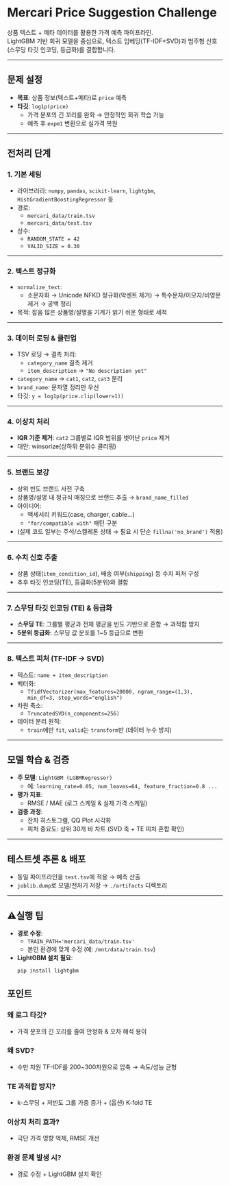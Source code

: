 # Mercari Price Suggestion Challenge
상품 텍스트 + 메타 데이터를 활용한 가격 예측 파이프라인.  
LightGBM 기반 회귀 모델을 중심으로, 텍스트 임베딩(TF-IDF+SVD)과 범주형 신호(스무딩 타깃 인코딩, 등급화)를 결합합니다.

---

## 문제 설정
- **목표**: 상품 정보(텍스트+메타)로 `price` 예측  
- **타깃**: `log1p(price)`  
  - 가격 분포의 긴 꼬리를 완화 → 안정적인 회귀 학습 가능  
  - 예측 후 `expm1` 변환으로 실가격 복원

---

## 전처리 단계

### 1. 기본 세팅
- 라이브러리: `numpy`, `pandas`, `scikit-learn`, `lightgbm`, `HistGradientBoostingRegressor` 등
- 경로:  
  - `mercari_data/train.tsv`  
  - `mercari_data/test.tsv`  
- 상수:  
  - `RANDOM_STATE = 42`  
  - `VALID_SIZE = 0.30`

---

### 2. 텍스트 정규화
- `normalize_text`:  
  - 소문자화 → Unicode NFKD 정규화(악센트 제거) → 특수문자/이모지/비영문 제거 → 공백 정리
- 목적: 잡음 많은 상품명/설명을 기계가 읽기 쉬운 형태로 세척

---

### 3. 데이터 로딩 & 클린업
- TSV 로딩 → 결측 처리:
  - `category_name` 결측 제거
  - `item_description` → `"No description yet"`
- `category_name` → `cat1`, `cat2`, `cat3` 분리
- `brand_name`: 문자열 정리만 우선
- 타깃: `y = log1p(price.clip(lower=1))`

---

### 4. 이상치 처리
- **IQR 기준 제거**: `cat2` 그룹별로 IQR 범위를 벗어난 `price` 제거  
- 대안: winsorize(상하위 분위수 클리핑)

---

### 5. 브랜드 보강
- 상위 빈도 브랜드 사전 구축
- 상품명/설명 내 정규식 매칭으로 브랜드 추출 → `brand_name_filled`
- 아이디어:  
  - 액세서리 키워드(case, charger, cable…)  
  - `"for/compatible with"` 패턴 구분  
- (실제 코드 일부는 주석/스켈레톤 상태 → 필요 시 단순 `fillna('no_brand')` 적용)

---

### 6. 수치 신호 추출
- 상품 상태(`item_condition_id`), 배송 여부(`shipping`) 등 수치 피처 구성
- 추후 타깃 인코딩(TE), 등급화(5분위)와 결합

---

### 7. 스무딩 타깃 인코딩 (TE) & 등급화
- **스무딩 TE**: 그룹별 평균과 전체 평균을 빈도 기반으로 혼합 → 과적합 방지  
- **5분위 등급화**: 스무딩 값 분포를 1~5 등급으로 변환

---

### 8. 텍스트 피처 (TF-IDF → SVD)
- 텍스트: `name + item_description`
- 벡터화:  
  - `TfidfVectorizer(max_features=20000, ngram_range=(1,3), min_df=3, stop_words="english")`
- 차원 축소:  
  - `TruncatedSVD(n_components=256)`
- 데이터 분리 원칙:  
  - `train`에만 `fit`, `valid`는 `transform`만 (데이터 누수 방지)

---

## 모델 학습 & 검증

- **주 모델**: `LightGBM (LGBMRegressor)`  
  - 예: `learning_rate=0.05, num_leaves=64, feature_fraction=0.8 ...`
- **평가 지표**:  
  - RMSE / MAE (로그 스케일 & 실제 가격 스케일)
- **검증 과정**:  
  - 잔차 히스토그램, QQ Plot 시각화  
  - 피처 중요도: 상위 30개 바 차트 (SVD 축 + TE 피처 혼합 확인)

---

## 테스트셋 추론 & 배포
- 동일 파이프라인을 `test.tsv`에 적용 → 예측 산출
- `joblib.dump`로 모델/전처기 저장 → `./artifacts` 디렉토리

---

## ⚠실행 팁

- **경로 수정**:  
  - `TRAIN_PATH='mercari_data/train.tsv'`  
  - 본인 환경에 맞게 수정 (예: `/mnt/data/train.tsv`)
- **LightGBM 설치 필요**:  
  ```bash
  pip install lightgbm

## 포인트
### 왜 로그 타깃?
- 가격 분포의 긴 꼬리를 줄여 안정화 & 오차 해석 용이

### 왜 SVD?
- 수만 차원 TF-IDF를 200~300차원으로 압축 → 속도/성능 균형

### TE 과적합 방지?
- k-스무딩 + 저빈도 그룹 가중 증가 + (옵션) K-fold TE

### 이상치 처리 효과?
- 극단 가격 영향 억제, RMSE 개선

### 환경 문제 발생 시?
- 경로 수정 + LightGBM 설치 확인
